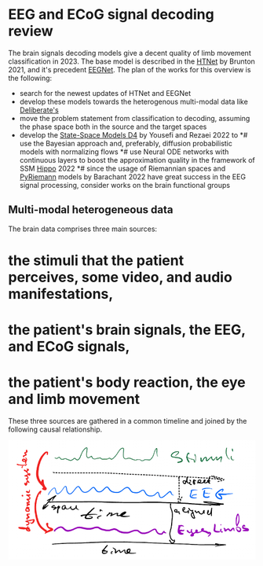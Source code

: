 #  EEG and ECoG signal decoding review

The brain signals decoding models give a decent quality of limb movement classification in 2023. The base model is described in the [HTNet](https://github.com/BruntonUWBio/HTNet_generalized_decoding) by Brunton 2021, and it's precedent [EEGNet](https://github.com/vadim-vic/arl-eegmodels). The plan of the works for this overview is the following:
* search for the newest updates of HTNet and EEGNet
* develop these models towards the heterogenous multi-modal data like [Deliberate's](https://www.deliberate.ai/)
* move the problem statement from classification to decoding, assuming the phase space both in the source and the target spaces
* develop the [State-Space Models D4](https://github.com/MrRezaeiUofT/Deep_Direct_Discriminative_Decoder-D4-) by  Yousefi and Rezaei 2022 to 
*# use the Bayesian approach and, preferably, diffusion probabilistic models with normalizing flows
*# use Neural ODE networks with continuous layers to boost the approximation quality in the framework of SSM [Hippo](https://arxiv.org/abs/2206.12037) 2022
*# since the usage of Riemannian spaces and [PyRiemann](https://github.com/pyRiemann/pyRiemann) models by Barachant 2022 have great success in the EEG signal processing, consider works on the brain functional groups 

## Multi-modal heterogeneous data
The brain data comprises three main sources:
# the stimuli that the patient perceives, some video, and audio manifestations,
# the patient's brain signals, the EEG, and ECoG signals,
# the patient's body reaction, the eye and limb movement
These three sources are gathered in a common timeline and joined by the following causal relationship.

![Patient data causal relationship](casuality_in_data.png)
